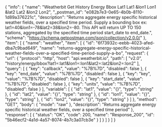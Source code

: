 {
  "info": {
    "name": "Weatherbit Get History Energy Bbox Lat1 Lat1 &lon1 Lon1 &lat2 Lat2 &lon2 Lon2",
    "_postman_id": "e082b7e3-0e65-4b0b-8110-1d89a376221c",
    "description": "Returns aggregate energy specific historical weather fields, over a specified time period. Supply a bounding box ex: lat1=40&lon1=-78&lat2=38&lon2=-80. This API will return UP TO 150 stations, aggregated by the specified time period start_date to end_date.",
    "schema": "https://schema.getpostman.com/json/collection/v2.0.0/"
  },
  "item": [
    {
      "name": "weather",
      "item": [
        {
          "id": "6f73932c-eebb-4023-afed-dba7c9bad649",
          "name": "returns-aggregate-energy-specific-historical-weather-fields-over-a-specified-time-period-supply-a-bo",
          "request": {
            "url": {
              "protocol": "http",
              "host": "api.weatherbit.io",
              "path": [
                "v2.0",
                "history/energy/bbox?lat1=:lat1&lon1=:lon1&lat2=:lat2&lon2=:lon2"
              ],
              "query": [
                {
                  "key": "callback",
                  "value": "%7B%7D",
                  "disabled": false
                },
                {
                  "key": "end_date",
                  "value": "%7B%7D",
                  "disabled": false
                },
                {
                  "key": "key",
                  "value": "%7B%7D",
                  "disabled": false
                },
                {
                  "key": "start_date",
                  "value": "%7B%7D",
                  "disabled": false
                },
                {
                  "key": "units",
                  "value": "%7B%7D",
                  "disabled": false
                }
              ],
              "variable": [
                {
                  "id": "lat1",
                  "value": "{}",
                  "type": "string"
                },
                {
                  "id": "lat2",
                  "value": "{}",
                  "type": "string"
                },
                {
                  "id": "lon1",
                  "value": "{}",
                  "type": "string"
                },
                {
                  "id": "lon2",
                  "value": "{}",
                  "type": "string"
                }
              ]
            },
            "method": "GET",
            "body": {
              "mode": "raw"
            },
            "description": "Returns aggregate energy specific historical weather fields, over a specified time period"
          },
          "response": [
            {
              "status": "OK",
              "code": 200,
              "name": "Response_200",
              "id": "5b46ecf2-4a1d-4a57-8074-4b7c3a07cb3e"
            }
          ]
        }
      ]
    }
  ]
}